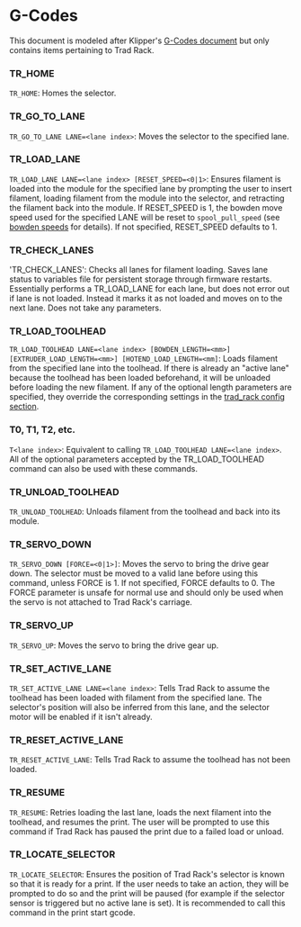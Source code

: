 # G-Codes

This document is modeled after Klipper's
[G-Codes document](https://www.klipper3d.org/G-Codes.html) but only
contains items pertaining to Trad Rack.

### TR_HOME
`TR_HOME`: Homes the selector.

### TR_GO_TO_LANE
`TR_GO_TO_LANE LANE=<lane index>`: Moves the selector to the specified
lane.

### TR_LOAD_LANE
`TR_LOAD_LANE LANE=<lane index> [RESET_SPEED=<0|1>`: Ensures filament
is loaded into the module for the specified lane by prompting the user
to insert filament, loading filament from the module into the
selector, and retracting the filament back into the module.
If RESET_SPEED is 1, the bowden move speed used for the
specified LANE will be reset to `spool_pull_speed`
(see [bowden speeds](/docs/Tuning.md#bowden-speeds) for details).
If not specified, RESET_SPEED defaults to 1.

### TR_CHECK_LANES
'TR_CHECK_LANES': Checks all lanes for filament loading. Saves lane status
to variables file for persistent storage through firmware restarts.
Essentially performs a TR_LOAD_LANE for each lane, but does not error out
if lane is not loaded. Instead it marks it as not loaded and moves on to
the next lane.
Does not take any parameters.

### TR_LOAD_TOOLHEAD
`TR_LOAD_TOOLHEAD LANE=<lane index> [BOWDEN_LENGTH=<mm>]
[EXTRUDER_LOAD_LENGTH=<mm>] [HOTEND_LOAD_LENGTH=<mm]`: Loads filament
from the specified lane into the toolhead. If there is already an
"active lane" because the toolhead has been loaded beforehand, it will
be unloaded before loading the new filament. If any of the optional
length parameters are specified, they override the corresponding
settings in the
[trad_rack config section](Config_Reference.md#trad_rack).

### T0, T1, T2, etc.
`T<lane index>`: Equivalent to calling 
`TR_LOAD_TOOLHEAD LANE=<lane index>`. All of the optional parameters
accepted by the TR_LOAD_TOOLHEAD command can also be used with these
commands.

### TR_UNLOAD_TOOLHEAD
`TR_UNLOAD_TOOLHEAD`: Unloads filament from the toolhead and back into
its module.

### TR_SERVO_DOWN
`TR_SERVO_DOWN [FORCE=<0|1>]`: Moves the servo to bring the drive gear down. The
selector must be moved to a valid lane before using this command, unless FORCE
is 1. If not specified, FORCE defaults to 0. The FORCE parameter is unsafe for
normal use and should only be used when the servo is not attached to Trad Rack's
carriage.

### TR_SERVO_UP
`TR_SERVO_UP`: Moves the servo to bring the drive gear up.

### TR_SET_ACTIVE_LANE
`TR_SET_ACTIVE_LANE LANE=<lane index>`: Tells Trad Rack to assume the
toolhead has been loaded with filament from the specified lane. The
selector's position will also be inferred from this lane, and the
selector motor will be enabled if it isn't already.

### TR_RESET_ACTIVE_LANE
`TR_RESET_ACTIVE_LANE`: Tells Trad Rack to assume the toolhead has
not been loaded.

### TR_RESUME
`TR_RESUME`: Retries loading the last lane, loads the next filament
into the toolhead, and resumes the print. The user will be prompted
to use this command if Trad Rack has paused the print due to a failed
load or unload.

### TR_LOCATE_SELECTOR
`TR_LOCATE_SELECTOR`: Ensures the position of Trad Rack's selector is
known so that it is ready for a print. If the user needs to take an
action, they will be prompted to do so and the print will be paused
(for example if the selector sensor is triggered but no active lane is
set). It is recommended to call this command in the print start gcode.
